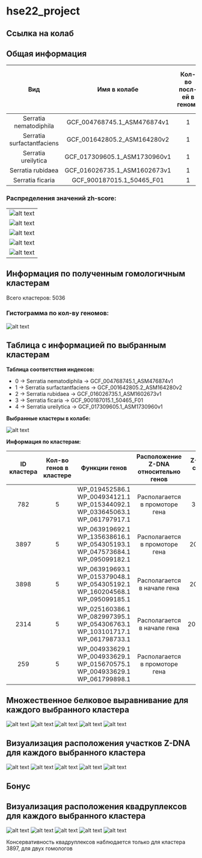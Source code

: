 # hse22_project

## Ссылка на колаб

## Общая информация

| Вид | Имя в колабе | Кол-во посл-ей в геноме | Общая длина генома | Кол-во аннотированных генов | Покрытие генома генами | Кол-во участков с zh-score > 500 | Общая длина участков с zh-score > 500 |
|:------------------:|:------------------:|:------------------:|:-:|:------------------:|:------------------:|:------------------:|:------------------:|
| Serratia nematodiphila | GCF_004768745.1_ASM476874v1 | 1 | 5256558     | 4987 | 88.73% |58531 | 615873 |
| Serratia surfactantfaciens | GCF_001642805.2_ASM164280v2 | 1 | 5117644 | 4882 | 88.87% | 56276 | 591392 |
| Serratia ureilytica | GCF_017309605.1_ASM1730960v1 | 1 | 5102941       | 4826 | 88.86% | 58197 | 612227 |
| Serratia rubidaea | GCF_016026735.1_ASM1602673v1 | 1 | 4995010         | 4701 | 88.12% | 53100 | 557416 |
| Serratia ficaria | GCF_900187015.1_50465_F01 | 1 | 5209973             | 4875 | 88.69% |54549 | 570729 |

### Распределения значений zh-score:

||
|:-:|
|![alt text](images/GCF_004768745.1_ASM476874v1_zhscore.png)|
|![alt text](images/GCF_001642805.2_ASM164280v2_zhscore.png)|
|![alt text](images/GCF_017309605.1_ASM1730960v1_zhscore.png)|
|![alt text](images/GCF_016026735.1_ASM1602673v1_zhscore.png)|
|![alt text](images/GCF_900187015.1_50465_F01_zhscore.png)|

## Информация по полученным гомологичным кластерам

Всего кластеров: 5036

### Гистограмма по кол-ву геномов:

![alt text](images/species_distribution.png)

## Таблица с информацией по выбранным кластерам


**Таблица соответствия индексов:**

*   0 -> Serratia nematodiphila -> GCF_004768745.1_ASM476874v1
*   1 -> Serratia surfactantfaciens -> GCF_001642805.2_ASM164280v2
*   2 -> Serratia rubidaea -> GCF_016026735.1_ASM1602673v1
*   3 -> Serratia ficaria -> GCF_900187015.1_50465_F01
*   4 -> Serratia ureilytica -> GCF_017309605.1_ASM1730960v1


**Выбранные кластеры в колабе:**

![alt text](images/clusters.png)


**Информация по кластерам:**

| ID кластера | Кол-во генов в кластере | Функции генов      | Расположение Z-DNA относительно генов | Z-DNA score средний по генам |
|:----------------------: |:----------------------: |:------------------:| :-----------------------------------: | :---------: |
| 782 | 5   | WP_019452586.1	WP_004934121.1	WP_015344092.1	WP_033645063.1	WP_061797917.1 | Располагается в промоторе гена | 324166.716 |
| 3897 | 5  | WP_063919692.1	WP_135638616.1	WP_054305193.1	WP_047573684.1	WP_095099182.1 | Располагается в промоторе гена | 207223.1408 |
| 3898 | 5 | WP_063919693.1	WP_015379048.1	WP_054305192.1	WP_160204568.1	WP_095099185.1   | Располагается в начале гена    | 207223.1408 |
| 2314 | 5 | WP_025160386.1	WP_082997395.1	WP_054306763.1	WP_103101717.1	WP_061798733.1   | Располагается в начале гена    | 206143.73032 |
| 259 | 5 | WP_004933629.1	WP_004933629.1	WP_015670575.1	WP_004933629.1	WP_061799898.1   | Располагается в промоторе гена | 138924.1 |

## Множественное белковое выравнивание для каждого выбранного кластера

![alt text](images/782_cluster_allignment.png)
![alt text](images/3897_cluster_allignment.png)
![alt text](images/3898_cluster_allignment.png)
![alt text](images/2314_cluster_allignment.png)
![alt text](images/259_cluster_allignment.png)

## Визуализация расположения участков Z-DNA для каждого выбранного кластера

![alt text](images/782_zdna_genes.png)
![alt text](images/3897_zdna_genes.png)
![alt text](images/3898_zdna_genes.png)
![alt text](images/2314_zdna_genes.png)
![alt text](images/259_zdna_genes.png)

## Бонус

## Визуализация расположения квадруплексов для каждого выбранного кластера

![alt text](images/782_quadruplex_zdna_genes.png)
![alt text](images/3897_quadruplex_zdna_genes.png)
![alt text](images/3898_quadruplex_zdna_genes.png)
![alt text](images/2314_quadruplex_zdna_genes.png)
![alt text](images/259_quadruplex_zdna_genes.png)

Консервативность квадруплексов наблюдается только для кластера 3897, для двух гомологов

